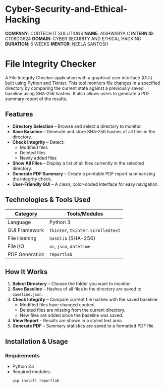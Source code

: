 # Cyber-Security-and-Ethical-Hacking

**COMPANY**: CODTECH IT SOLUTIONS
**NAME**: AISHWARYA C
**INTERN ID**: CT06DG624
**DOMAIN**: CYBER SECURITY AND ETHICAL HACKING
**DURATION**: 6 WEEKS
**MENTOR**: NEELA SANTOSH

# File Integrity Checker

A File Integrity Checker application with a graphical user interface (GUI) built using Python and Tkinter. This tool monitors file changes in a specified directory by comparing the current state against a previously saved baseline using SHA-256 hashes. It also allows users to generate a PDF summary report of the results.


## Features

- **Directory Selection** – Browse and select a directory to monitor.
- **Save Baseline** – Generate and store SHA-256 hashes of all files in the directory.
- **Check Integrity** – Detect:
  - Modified files
  - Deleted files
  - Newly added files
- **Show All Files** – Display a list of all files currently in the selected directory.
- **Generate PDF Summary** – Create a printable PDF report summarizing the integrity check.
- **User-Friendly GUI** – A clean, color-coded interface for easy navigation.



## Technologies & Tools Used

| Category         | Tools/Modules                     |
|------------------|------------------------------------|
| Language         | Python 3                           |
| GUI Framework    | `tkinter`, `tkinter.scrolledtext`  |
| File Hashing     | `hashlib` (SHA-256)                |
| File I/O         | `os`, `json`, `datetime`           |
| PDF Generation   | `reportlab`                        |



## How It Works

1. **Select Directory** – Choose the folder you want to monitor.
2. **Save Baseline** – Hashes of all files in the directory are saved to `baseline.json`.
3. **Check Integrity** – Compare current file hashes with the saved baseline:
   - Modified files have changed content.
   - Deleted files are missing from the current directory.
   - New files are added since the baseline was saved.
4. **View Report** – Results are shown in a styled text area.
5. **Generate PDF** – Summary statistics are saved to a formatted PDF file.



## Installation & Usage

### Requirements

- Python 3.x
- Required modules:
  ```bash
  pip install reportlab
